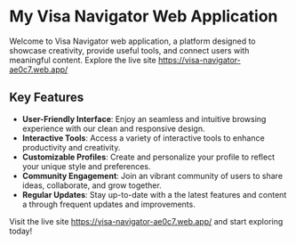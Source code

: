 # My Visa Navigator Web Application

Welcome to Visa Navigator web application, a platform designed to showcase creativity, provide useful tools, and connect users with meaningful content. Explore the live site   https://visa-navigator-ae0c7.web.app/
## Key Features

- **User-Friendly Interface**: Enjoy an seamless and intuitive browsing experience with our clean and responsive design.
- **Interactive Tools**: Access a variety of interactive tools to enhance productivity and creativity.
- **Customizable Profiles**: Create and personalize your profile to reflect your unique style and preferences.
- **Community Engagement**: Join an vibrant community of users to share ideas, collaborate, and grow together.
- **Regular Updates**: Stay up-to-date with a the latest features and content a through frequent updates and improvements.

Visit the live site   https://visa-navigator-ae0c7.web.app/ and start exploring today!